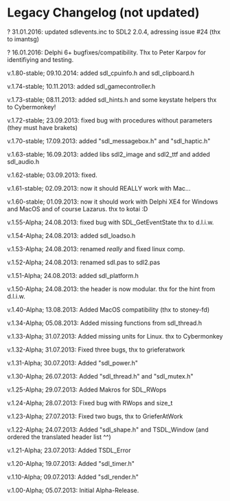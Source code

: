 # Legacy Changelog (not updated)

? 31.01.2016: updated sdlevents.inc to SDL2 2.0.4, adressing issue #24 (thx to imantsg)

? 16.01.2016: Delphi 6+ bugfixes/compatibility. Thx to Peter Karpov for identifiying and testing.

v.1.80-stable; 09.10.2014: added sdl_cpuinfo.h and sdl_clipboard.h

v.1.74-stable; 10.11.2013: added sdl_gamecontroller.h

v.1.73-stable; 08.11.2013: added sdl_hints.h and some keystate helpers
                           thx to Cybermonkey!

v.1.72-stable; 23.09.2013: fixed bug with procedures without parameters
                           (they must have brakets)

v.1.70-stable; 17.09.2013: added "sdl_messagebox.h" and "sdl_haptic.h"

v.1.63-stable; 16.09.2013: added libs sdl2_image and sdl2_ttf and added sdl_audio.h

v.1.62-stable; 03.09.2013: fixed.

v.1.61-stable; 02.09.2013: now it should REALLY work with Mac...

v.1.60-stable; 01.09.2013: now it should work with Delphi XE4 for Windows and
                          MacOS and of course Lazarus. thx to kotai :D

v.1.55-Alpha; 24.08.2013: fixed bug with SDL_GetEventState thx to d.l.i.w.

v.1.54-Alpha; 24.08.2013: added sdl_loadso.h

v.1.53-Alpha; 24.08.2013: renamed *really* and fixed linux comp.

v.1.52-Alpha; 24.08.2013: renamed sdl.pas to sdl2.pas

v.1.51-Alpha; 24.08.2013: added sdl_platform.h

v.1.50-Alpha; 24.08.2013: the header is now modular. thx for the hint from d.l.i.w.

v.1.40-Alpha; 13.08.2013: Added MacOS compatibility (thx to stoney-fd)

v.1.34-Alpha; 05.08.2013: Added missing functions from sdl_thread.h

v.1.33-Alpha; 31.07.2013: Added missing units for Linux. thx to Cybermonkey

v.1.32-Alpha; 31.07.2013: Fixed three bugs, thx to grieferatwork

v.1.31-Alpha; 30.07.2013: Added "sdl_power.h"

v.1.30-Alpha; 26.07.2013: Added "sdl_thread.h" and "sdl_mutex.h"

v.1.25-Alpha; 29.07.2013: Added Makros for SDL_RWops

v.1.24-Alpha; 28.07.2013: Fixed bug with RWops and size_t

v.1.23-Alpha; 27.07.2013: Fixed two bugs, thx to GrieferAtWork

v.1.22-Alpha; 24.07.2013: Added "sdl_shape.h" and TSDL_Window
                          (and ordered the translated header list ^^)

v.1.21-Alpha; 23.07.2013: Added TSDL_Error

v.1.20-Alpha; 19.07.2013: Added "sdl_timer.h"

v.1.10-Alpha; 09.07.2013: Added "sdl_render.h"

v.1.00-Alpha; 05.07.2013: Initial Alpha-Release.
